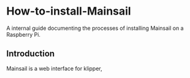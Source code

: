 # How-to-install-Mainsail
A internal guide documenting the processes of installing Mainsail on a Raspberry Pi.
## Introduction
Mainsail is a web interface for klipper, 
